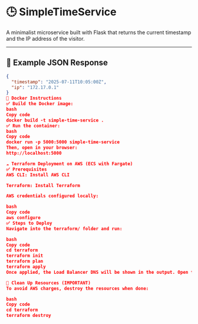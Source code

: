 # 🕒 SimpleTimeService

A minimalist microservice built with Flask that returns the current timestamp and the IP address of the visitor.

---

## 🔁 Example JSON Response

```json
{
  "timestamp": "2025-07-11T10:05:00Z",
  "ip": "172.17.0.1"
}
🐳 Docker Instructions
✅ Build the Docker image:
bash
Copy code
docker build -t simple-time-service .
✅ Run the container:
bash
Copy code
docker run -p 5000:5000 simple-time-service
Then, open in your browser:
http://localhost:5000

☁️ Terraform Deployment on AWS (ECS with Fargate)
✅ Prerequisites
AWS CLI: Install AWS CLI

Terraform: Install Terraform

AWS credentials configured locally:

bash
Copy code
aws configure
✅ Steps to Deploy
Navigate into the terraform/ folder and run:

bash
Copy code
cd terraform
terraform init
terraform plan
terraform apply
Once applied, the Load Balancer DNS will be shown in the output. Open that in your browser to access the app.

🧼 Clean Up Resources (IMPORTANT)
To avoid AWS charges, destroy the resources when done:

bash
Copy code
cd terraform
terraform destroy
